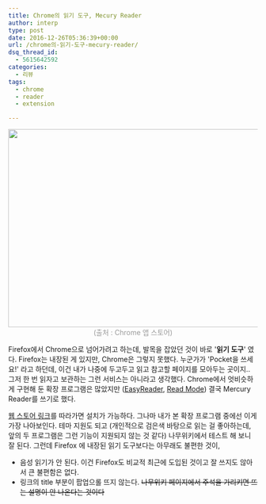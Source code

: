 ```yaml
---
title: Chrome의 읽기 도구, Mecury Reader
author: interp
type: post
date: 2016-12-26T05:36:39+00:00
url: /chrome의-읽기-도구-mecury-reader/
dsq_thread_id:
  - 5615642592
categories:
  - 리뷰
tags:
  - chrome
  - reader
  - extension

---
```

<p style="text-align: center;">
  <img class="aligncenter wp-image-790 size-full" src="http://interp.iwinv.net/wp-content/uploads/2016/12/unnamed.jpg" width="640" height="400" srcset="https://interp.blog/wp-content/uploads/2016/12/unnamed.jpg 640w, https://interp.blog/wp-content/uploads/2016/12/unnamed-300x188.jpg 300w" sizes="(max-width: 640px) 100vw, 640px" /> <span style="color: #999999;">(출처 : Chrome 앱 스토어)</span>
</p>

Firefox에서 Chrome으로 넘어가려고 하는데, 발목을 잡았던 것이 바로 '**읽기 도구**' 였다. Firefox는 내장된 게 있지만, Chrome은 그렇지 못했다. 누군가가 'Pocket을 쓰세요!' 라고 하던데, 이건 내가 나중에 두고두고 읽고 참고할 페이지를 모아두는 곳이지.. 그저 한 번 읽자고 보관하는 그런 서비스는 아니라고 생각했다. Chrome에서 엇비슷하게 구현해 둔 확장 프로그램은 많았지만 ([EasyReader][1], [Read Mode][2]) 결국 Mercury Reader를 쓰기로 했다.

[웹 스토어 링크][3]를 따라가면 설치가 가능하다. 그나마 내가 본 확장 프로그램 중에선 이게 가장 나아보인다. 테마 지원도 되고 (개인적으로 검은색 바탕으로 읽는 걸 좋아하는데, 앞의 두 프로그램은 그런 기능이 지원되지 않는 것 같다) 나무위키에서 테스트 해 보니 잘 된다. 그런데 Firefox 에 내장된 읽기 도구보다는 아무래도 불편한 것이,

  * 음성 읽기가 안 된다. 이건 Firefox도 비교적 최근에 도입된 것이고 잘 쓰지도 않아서 큰 불편함은 없다.
  * 링크의 title 부분이 팝업으롤 뜨지 않는다. <del>나무위키 페이지에서 주석을 가리키면 뜨는 설명이 안 나온다는 것이다</del>

&nbsp;

 [1]: https://chrome.google.com/webstore/detail/easyreader/boamfheepdiallipiieadpmnklbhadhc
 [2]: https://chrome.google.com/webstore/detail/read-mode/nagcaahojecfeopbghgihcabgiepploa?hl=ko
 [3]: https://chrome.google.com/webstore/detail/mercury-reader/oknpjjbmpnndlpmnhmekjpocelpnlfdi?hl=ko
